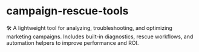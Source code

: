 # campaign-rescue-tools
🛠️ A lightweight tool for analyzing, troubleshooting, and optimizing marketing campaigns. Includes built-in diagnostics, rescue workflows, and automation helpers to improve performance and ROI.
